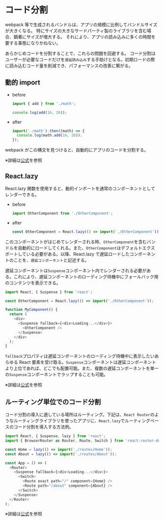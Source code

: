 # コード分割

webpack 等で生成されるバンドルは、アプリの規模に比例してバンドルサイズが大きくなる。
特にサイズの大きなサードパーティ製のライブラリを含む場合、顕著にサイズが増大する。
それにより、アプリの読み込みに多くの時間を要する事態になりかねない。

あらかじめコードを分割することで、これらの問題を回避する。
コード分割はユーザーが必要なコードだけを`遅延読み込み`する手助けとなる。初期ロードの際に読み込むコード量を削減でき、パフォーマンスの改善に繋がる。

## 動的 import

- before

  ```js
  import { add } from './math';

  console.log(add(16, 26));
  ```

- after

  ```js
  import('./math').then((math) => {
    console.log(math.add(16, 26));
  });
  ```

webpack がこの構文を見つけると、自動的にアプリのコードを分割する。

※詳細は[公式](https://ja.reactjs.org/docs/code-splitting.html#import)を参照

## React.lazy

React.lazy 関数を使用すると、動的インポートを通常のコンポーネントとしてレンダーできる。

- before

  ```js
  import OtherComponent from './OtherComponent';
  ```

- after

  ```js
  const OtherComponent = React.lazy(() => import('./OtherComponent'));
  ```

このコンポーネントがはじめてレンダーされる時、`OtherComponent`を含むバンドルを自動的にロードしてくれる。また、`OtherComponent`はデフォルトエクスポートしている必要がある。以降、React.lazy で遅延ロードしたコンポーネントのことを、`遅延コンポーネント`と記述する。

遅延コンポーネントは`Suspense`コンポーネント内でレンダーされる必要がある。これにより、遅延コンポーネントのローディング待機中にフォールバック用のコンテンツを表示できる。

```js
import React, { Suspense } from 'react';

const OtherComponent = React.lazy(() => import('./OtherComponent'));

function MyComponent() {
  return (
    <div>
      <Suspense fallback={<div>Loading...</div>}>
        <OtherComponent />
      </Suspense>
    </div>
  );
}
```

`fallback`プロパティは遅延コンポーネントのローディング待機中に表示したいあらゆる React 要素を受け取る。`Suspense`コンポーネントは遅延コンポーネントより上位であれば、どこでも配置可能。また、複数の遅延コンポーネントを単一の`Suspense`コンポーネントでラップすることも可能。

※詳細は[公式](https://ja.reactjs.org/docs/code-splitting.html#reactlazy)を参照

## ルーティング単位でのコード分割

コード分割の導入に適している場所はルーティング。下記は、`React Router`のようなルーティングライブラリを使ったアプリに、`React.lazy`でルーティングベースのコード分割を導入する方法例。

```js
import React, { Suspense, lazy } from 'react';
import { BrowserRouter as Router, Route, Switch } from 'react-router-dom';

const Home = lazy(() => import('./routes/Home'));
const About = lazy(() => import('./routes/About'));

const App = () => (
  <Router>
    <Suspense fallback={<div>Loading...</div>}>
      <Switch>
        <Route exact path="/" component={Home} />
        <Route path="/about" component={About} />
      </Switch>
    </Suspense>
  </Router>
);
```

※詳細は[公式](https://ja.reactjs.org/docs/code-splitting.html#route-based-code-splitting)を参照
